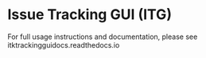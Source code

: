 # Issue Tracking GUI (ITG)

For full usage instructions and documentation, please see itktrackingguidocs.readthedocs.io

